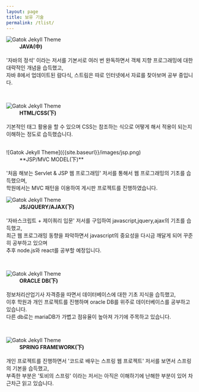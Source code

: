 ```yaml
---
layout: page
title: 보유 기술
permalink: /tlist/
---
```




![Gatok Jekyll Theme]({{site.baseurl}}/images/java.png)<br>
&nbsp;&nbsp;&nbsp;&nbsp;&nbsp;&nbsp;&nbsp;&nbsp;&nbsp;**JAVA(中)**<br><br>
'자바의 정석' 이라는 저서를 기본서로 여러 번 완독하면서 객체 지향 프로그래밍에 대한 대략적인 개념을 습득했고, <br>자바 8에서 업데이트된 람다식, 스트림은 따로 인터넷에서 자료를 찾아보며 공부 중입니다.

<br>

![Gatok Jekyll Theme]({{site.baseurl}}/images/html.png)<br>
&nbsp;&nbsp;&nbsp;&nbsp;&nbsp;&nbsp;&nbsp;&nbsp;&nbsp;**HTML/CSS(下)**<br><br>
기본적인 태그 활용을 할 수 있으며 CSS는 참조하는 식으로 어떻게 해서 적용이 되는지 이해하는 정도로 습득했습니다.

<br>
![Gatok Jekyll Theme]({{site.baseurl}}/images/jsp.png)<br>
&nbsp;&nbsp;&nbsp;&nbsp;&nbsp;&nbsp;&nbsp;&nbsp;&nbsp;**JSP/MVC MODEL(下)**<br><br>
'처음 해보는 Servlet & JSP 웹 프로그래밍' 저서를 통해서 웹 프로그래밍의 기초를 습득했으며,<br>
학원에서는 MVC 패턴을 이용하여 게시판 프로젝트를 진행하였습니다.


<br>

![Gatok Jekyll Theme]({{site.baseurl}}/images/js.png)<br>
&nbsp;&nbsp;&nbsp;&nbsp;&nbsp;&nbsp;&nbsp;&nbsp;&nbsp;**JS/JQUERY/AJAX(下)**<br><br>
'자바스크립트 + 제이쿼리 입문' 저서를 구입하여 javascript,jquery,ajax의 기초를 습득했고,<br>
최근 웹 프로그래밍 동향을 파악하면서 javascript의 중요성을 다시금 깨달게 되어 꾸준히 공부하고 있으며<br>
추후 node.js와 react를 공부할 예정입니다.


<br>

![Gatok Jekyll Theme]({{site.baseurl}}/images/oracle.png)<br>
&nbsp;&nbsp;&nbsp;&nbsp;&nbsp;&nbsp;&nbsp;&nbsp;&nbsp;**ORACLE DB(下)**<br><br>
정보처리산업기사 자격증을 따면서 데이터베이스에 대한 기초 지식을 습득했고,<br>
이후 학원과 개인 프로젝트를 진행하며 oracle DB를 위주로 데이터베이스를 공부하고 있습니다.<br>
다른 db로는 mariaDB가 가볍고 점유율이 높아져 가기에 주목하고 있습니다. 

<br>

![Gatok Jekyll Theme]({{site.baseurl}}/images/spring.png)<br>
&nbsp;&nbsp;&nbsp;&nbsp;&nbsp;&nbsp;&nbsp;&nbsp;&nbsp;**SPRING FRAMEWORK(下)**<br><br>
개인 프로젝트를 진행하면서 '코드로 배우는 스프링 웹 프로젝트' 저서를 보면서 스프링의 기본을 습득했고, <br>
부족한 부분은 '토비의 스프링' 이라는 저서는 아직은 이해하기에 난해한 부분이 있어 차근차근 읽고 있습니다.<br>


<br>
